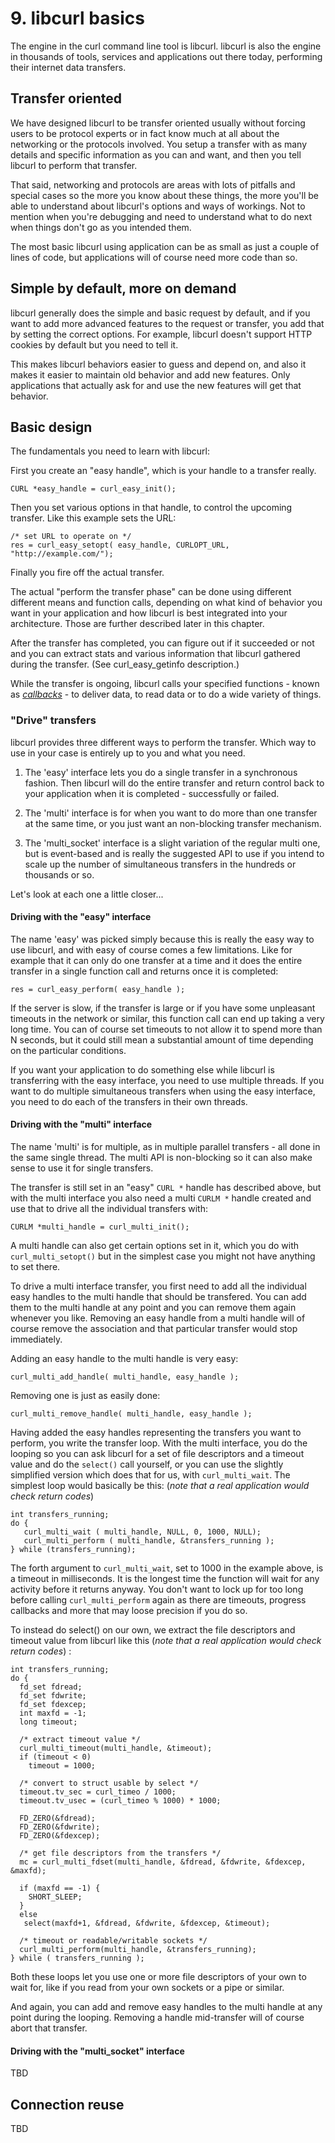 # 9. libcurl basics

The engine in the curl command line tool is libcurl. libcurl is also the
engine in thousands of tools, services and applications out there today,
performing their internet data transfers.

## Transfer oriented

We have designed libcurl to be transfer oriented usually without forcing users
to be protocol experts or in fact know much at all about the networking or the
protocols involved. You setup a transfer with as many details and specific
information as you can and want, and then you tell libcurl to perform that
transfer.

That said, networking and protocols are areas with lots of pitfalls and
special cases so the more you know about these things, the more you'll be able
to understand about libcurl's options and ways of workings. Not to mention
when you're debugging and need to understand what to do next when things don't
go as you intended them.

The most basic libcurl using application can be as small as just a couple of
lines of code, but applications will of course need more code than so.

## Simple by default, more on demand

libcurl generally does the simple and basic request by default, and if you
want to add more advanced features to the request or transfer, you add that by
setting the correct options. For example, libcurl doesn't support HTTP cookies
by default but you need to tell it.

This makes libcurl behaviors easier to guess and depend on, and also it makes
it easier to maintain old behavior and add new features. Only applications
that actually ask for and use the new features will get that behavior.

## Basic design

The fundamentals you need to learn with libcurl:

First you create an "easy handle", which is your handle to a transfer really.

    CURL *easy_handle = curl_easy_init();

Then you set various options in that handle, to control the upcoming transfer.
Like this example sets the URL:

    /* set URL to operate on */
    res = curl_easy_setopt( easy_handle, CURLOPT_URL, "http://example.com/");

Finally you fire off the actual transfer.

The actual "perform the transfer phase" can be done using different different
means and function calls, depending on what kind of behavior you want in your
application and how libcurl is best integrated into your architecture. Those
are further described later in this chapter.

After the transfer has completed, you can figure out if it succeeded or not
and you can extract stats and various information that libcurl gathered during
the transfer. (See curl_easy_getinfo description.)

While the transfer is ongoing, libcurl calls your specified functions - known
as *[callbacks](libcurl-callbacks.md])* - to deliver data, to read data or to
do a wide variety of things.

### "Drive" transfers

libcurl provides three different ways to perform the transfer. Which way to
use in your case is entirely up to you and what you need.

1. The 'easy' interface lets you do a single transfer in a synchronous
fashion. Then libcurl will do the entire transfer and return control back to
your application when it is completed - successfully or failed.

2. The 'multi' interface is for when you want to do more than one transfer at
the same time, or you just want an non-blocking transfer mechanism.

3. The 'multi_socket' interface is a slight variation of the regular multi
one, but is event-based and is really the suggested API to use if you intend
to scale up the number of simultaneous transfers in the hundreds or thousands
or so.

Let's look at each one a little closer...

#### Driving with the "easy" interface

The name 'easy' was picked simply because this is really the easy way to use
libcurl, and with easy of course comes a few limitations. Like for example
that it can only do one transfer at a time and it does the entire transfer in
a single function call and returns once it is completed:

    res = curl_easy_perform( easy_handle );

If the server is slow, if the transfer is large or if you have some unpleasant
timeouts in the network or similar, this function call can end up taking a
very long time. You can of course set timeouts to not allow it to spend more
than N seconds, but it could still mean a substantial amount of time depending
on the particular conditions.

If you want your application to do something else while libcurl is transferring
with the easy interface, you need to use multiple threads. If you want to do
multiple simultaneous transfers when using the easy interface, you need to do
each of the transfers in their own threads.

#### Driving with the "multi" interface

The name 'multi' is for multiple, as in multiple parallel transfers - all done
in the same single thread. The multi API is non-blocking so it can also make
sense to use it for single transfers.

The transfer is still set in an "easy" `CURL *` handle has described above,
but with the multi interface you also need a multi `CURLM *` handle created
and use that to drive all the individual transfers with:

    CURLM *multi_handle = curl_multi_init();

A multi handle can also get certain options set in it, which you do with
`curl_multi_setopt()` but in the simplest case you might not have anything to
set there.

To drive a multi interface transfer, you first need to add all the individual
easy handles to the multi handle that should be transfered. You can add them
to the multi handle at any point and you can remove them again whenever you
like.  Removing an easy handle from a multi handle will of course remove the
association and that particular transfer would stop immediately.

Adding an easy handle to the multi handle is very easy:

    curl_multi_add_handle( multi_handle, easy_handle );

Removing one is just as easily done:

    curl_multi_remove_handle( multi_handle, easy_handle );

Having added the easy handles representing the transfers you want to perform,
you write the transfer loop. With the multi interface, you do the looping so
you can ask libcurl for a set of file descriptors and a timeout value and do
the `select()` call yourself, or you can use the slightly simplified version
which does that for us, with `curl_multi_wait`. The simplest loop would
basically be this: (*note that a real application would check return codes*)

    int transfers_running;
    do {
       curl_multi_wait ( multi_handle, NULL, 0, 1000, NULL);
       curl_multi_perform ( multi_handle, &transfers_running );
    } while (transfers_running);

The forth argument to `curl_multi_wait`, set to 1000 in the example above, is
a timeout in milliseconds. It is the longest time the function will wait for
any activity before it returns anyway. You don't want to lock up for too long
before calling `curl_multi_perform` again as there are timeouts, progress
callbacks and more that may loose precision if you do so.

To instead do select() on our own, we extract the file descriptors and timeout
value from libcurl like this (*note that a real application would check return
codes*) :

    int transfers_running;
    do {
      fd_set fdread;
      fd_set fdwrite;
      fd_set fdexcep;
      int maxfd = -1;
      long timeout;

      /* extract timeout value */
      curl_multi_timeout(multi_handle, &timeout);
      if (timeout < 0)
        timeout = 1000;

      /* convert to struct usable by select */
      timeout.tv_sec = curl_timeo / 1000;
      timeout.tv_usec = (curl_timeo % 1000) * 1000;

      FD_ZERO(&fdread);
      FD_ZERO(&fdwrite);
      FD_ZERO(&fdexcep);

      /* get file descriptors from the transfers */
      mc = curl_multi_fdset(multi_handle, &fdread, &fdwrite, &fdexcep, &maxfd);

      if (maxfd == -1) {
        SHORT_SLEEP;
      }
      else
       select(maxfd+1, &fdread, &fdwrite, &fdexcep, &timeout);

      /* timeout or readable/writable sockets */
      curl_multi_perform(multi_handle, &transfers_running);
    } while ( transfers_running );

Both these loops let you use one or more file descriptors of your own to wait
for, like if you read from your own sockets or a pipe or similar.

And again, you can add and remove easy handles to the multi handle at any
point during the looping. Removing a handle mid-transfer will of course abort
that transfer.

#### Driving with the "multi_socket" interface

TBD

## Connection reuse

TBD

